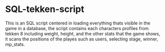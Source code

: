 # SQL-tekken-script
This is an SQL script centered in loading everything thats visible in the game in a database, the script contains each characters profiles from tekken 8 including weight, height, and the other stats that the game shows, it scans the positions of the playes such as users, selecting stage, winner, mp_stats.
